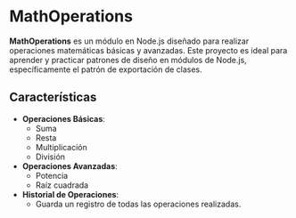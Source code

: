 # MathOperations

**MathOperations** es un módulo en Node.js diseñado para realizar operaciones matemáticas básicas y avanzadas. Este proyecto es ideal para aprender y practicar patrones de diseño en módulos de Node.js, específicamente el patrón de exportación de clases.

## Características

- **Operaciones Básicas**:
  - Suma
  - Resta
  - Multiplicación
  - División
- **Operaciones Avanzadas**:
  - Potencia
  - Raíz cuadrada
- **Historial de Operaciones**:
  - Guarda un registro de todas las operaciones realizadas.
